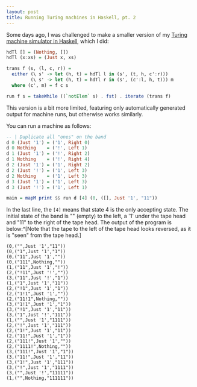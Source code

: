 ```yaml
---
layout: post
title: Running Turing machines in Haskell, pt. 2
---
```


Some days ago, I was challenged to make a smaller version of my
[Turing machine simulator in Haskell](/blog/turinghaskell.html),
which I did:

~~~ haskell
hdTl [] = (Nothing, [])
hdTl (x:xs) = (Just x, xs)

trans f (s, (l, c, r)) =
  either (\ s' -> let (h, t) = hdTl l in (s', (t, h, c':r)))
         (\ s' -> let (h, t) = hdTl r in (s', (c':l, h, t))) m
  where (c', m) = f c s

run f s = takeWhile ((`notElem` s) . fst) . iterate (trans f)
~~~

This version is a bit more limited, featuring only automatically
generated output for machine runs, but otherwise works similarly.

You can run a machine as follows:

~~~ haskell
-- | Duplicate all "ones" on the band
d 0 (Just '1') = ('1', Right 0)
d 0 Nothing    = ('!', Left 1)
d 1 (Just '1') = ('!', Right 2)
d 1 Nothing    = ('!', Right 4)
d 2 (Just '1') = ('1', Right 2)
d 2 (Just '!') = ('1', Left 3)
d 2 Nothing    = ('1', Left 3)
d 3 (Just '1') = ('1', Left 3)
d 3 (Just '!') = ('1', Left 1)

main = mapM print $$ run d [4] (0, ([], Just '1', "11"))
~~~

In the last line, the `[4]` means that state 4 is the only accepting state.
The initial state of the band is "" (empty) to the left, a '1' under the
tape head and "11" to the right of the tape head.
The output of the program is below:^[Note that the tape to the left of the
tape head looks reversed, as it is "seen" from the tape head.]

~~~
(0,("",Just '1',"11"))
(0,("1",Just '1',"1"))
(0,("11",Just '1',""))
(0,("111",Nothing,""))
(1,("11",Just '1',"!"))
(2,("!11",Just '!',""))
(3,("11",Just '!',"1"))
(1,("1",Just '1',"11"))
(2,("!1",Just '1',"1"))
(2,("1!1",Just '1',""))
(2,("11!1",Nothing,""))
(3,("1!1",Just '1',"1"))
(3,("!1",Just '1',"11"))
(3,("1",Just '!',"111"))
(1,("",Just '1',"1111"))
(2,("!",Just '1',"111"))
(2,("1!",Just '1',"11"))
(2,("11!",Just '1',"1"))
(2,("111!",Just '1',""))
(2,("1111!",Nothing,""))
(3,("111!",Just '1',"1"))
(3,("11!",Just '1',"11"))
(3,("1!",Just '1',"111"))
(3,("!",Just '1',"1111"))
(3,("",Just '!',"11111"))
(1,("",Nothing,"111111"))
~~~

